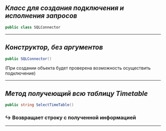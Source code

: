 ## _Класс для создания подключения и исполнения запросов_
```C#
public class SQLConnector
```
---
## _Конструктор, без аргументов_
```C#
public SQLConnector() 
```
(При создании объекта будет проверена возможность осуществить подключение)

---
## _Метод получеющий всю таблицу Timetable_
```C#
public string SelectTimeTable() 
```
### :arrow_right_hook: **Возвращает строку с полученной информацией**

---
